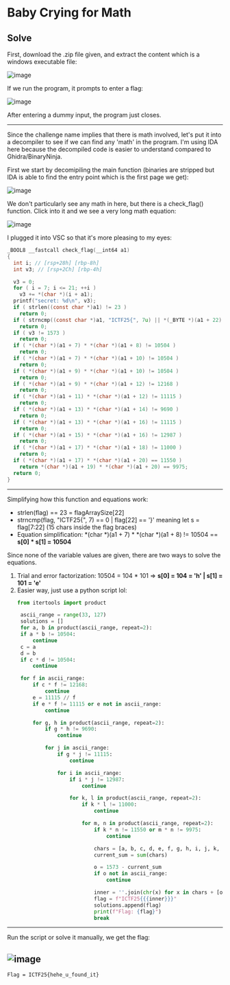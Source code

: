 # Baby Crying for Math
## Solve
First, download the .zip file given, and extract the content which is a windows executable file:

![image](https://github.com/user-attachments/assets/8b8bab36-7bd3-4f9e-84dc-ce7ac08f8100)

If we run the program, it prompts to enter a flag:

![image](https://github.com/user-attachments/assets/70ba7793-cd91-4efa-bfa6-60061493fc2c)

After entering a dummy input, the program just closes.

---
Since the challenge name implies that there is math involved, let's put it into a decompiler to see if we can find any 'math' in the program. I'm using IDA here because the decompiled code is easier to understand compared to Ghidra/BinaryNinja.

First we start by decomipiling the main function (binaries are stripped but IDA is able to find the entry point which is the first page we get):

![image](https://github.com/user-attachments/assets/0578d39c-b657-4225-a2c8-69cfcd8b5110)

We don't particularly see any math in here, but there is a check_flag() function. Click into it and we see a very long math equation:

![image](https://github.com/user-attachments/assets/f90f245f-915c-4577-8c5b-8af97ae48472)

I plugged it into VSC so that it's more pleasing to my eyes:
```C
_BOOL8 __fastcall check_flag(__int64 a1)
{
  int i; // [rsp+28h] [rbp-8h]
  int v3; // [rsp+2Ch] [rbp-4h]

  v3 = 0;
  for ( i = 7; i <= 21; ++i )
    v3 += *(char *)(i + a1);
  printf("secret: %d\n", v3);
  if ( strlen((const char *)a1) != 23 )
    return 0;
  if ( strncmp((const char *)a1, "ICTF25{", 7u) || *(_BYTE *)(a1 + 22) != 125 )
    return 0;
  if ( v3 != 1573 )
    return 0;
  if ( *(char *)(a1 + 7) * *(char *)(a1 + 8) != 10504 )
    return 0;
  if ( *(char *)(a1 + 7) * *(char *)(a1 + 10) != 10504 )
    return 0;
  if ( *(char *)(a1 + 9) * *(char *)(a1 + 10) != 10504 )
    return 0;
  if ( *(char *)(a1 + 9) * *(char *)(a1 + 12) != 12168 )
    return 0;
  if ( *(char *)(a1 + 11) * *(char *)(a1 + 12) != 11115 )
    return 0;
  if ( *(char *)(a1 + 13) * *(char *)(a1 + 14) != 9690 )
    return 0;
  if ( *(char *)(a1 + 13) * *(char *)(a1 + 16) != 11115 )
    return 0;
  if ( *(char *)(a1 + 15) * *(char *)(a1 + 16) != 12987 )
    return 0;
  if ( *(char *)(a1 + 17) * *(char *)(a1 + 18) != 11000 )
    return 0;
  if ( *(char *)(a1 + 17) * *(char *)(a1 + 20) == 11550 )
    return *(char *)(a1 + 19) * *(char *)(a1 + 20) == 9975;
  return 0;
}
```
---
Simplifying how this function and equations work:
- strlen(flag) == 23 = flagArraySize[22]
- strncmp(flag, "ICTF25{", 7) == 0 | flag[22] == '}' meaning let s = flag[7:22] (15 chars inside the flag braces)
- Equation simplification: *(char *)(a1 + 7) * *(char *)(a1 + 8) != 10504 == **s[0] * s[1] = 10504**

Since none of the variable values are given, there are two ways to solve the equations.
1. Trial and error factorization: 10504 = 104 * 101 => **s[0] = 104 = 'h' | s[1] = 101 = 'e'**
2. Easier way, just use a python script lol:
   ```Python
   from itertools import product

    ascii_range = range(33, 127)
    solutions = []
    for a, b in product(ascii_range, repeat=2):
    if a * b != 10504:
        continue
    c = a  
    d = b  
    if c * d != 10504:
        continue

    for f in ascii_range:
        if c * f != 12168:
            continue
        e = 11115 // f
        if e * f != 11115 or e not in ascii_range:
            continue

        for g, h in product(ascii_range, repeat=2):
            if g * h != 9690:
                continue

            for j in ascii_range:
                if g * j != 11115:
                    continue

                for i in ascii_range:
                    if i * j != 12987:
                        continue

                    for k, l in product(ascii_range, repeat=2):
                        if k * l != 11000:
                            continue

                        for m, n in product(ascii_range, repeat=2):
                            if k * n != 11550 or m * n != 9975:
                                continue

                            chars = [a, b, c, d, e, f, g, h, i, j, k, l, m, n]
                            current_sum = sum(chars)

                            o = 1573 - current_sum
                            if o not in ascii_range:
                                continue

                            inner = ''.join(chr(x) for x in chars + [o])
                            flag = f"ICTF25{{{inner}}}"
                            solutions.append(flag)
                            print(f"Flag: {flag}")
                            break
   ```
---
Run the script or solve it manually, we get the flag:

![image](https://github.com/user-attachments/assets/d398e164-edfa-44e5-98b7-25d7261baca2)
---
```
Flag = ICTF25{hehe_u_found_it}
```

